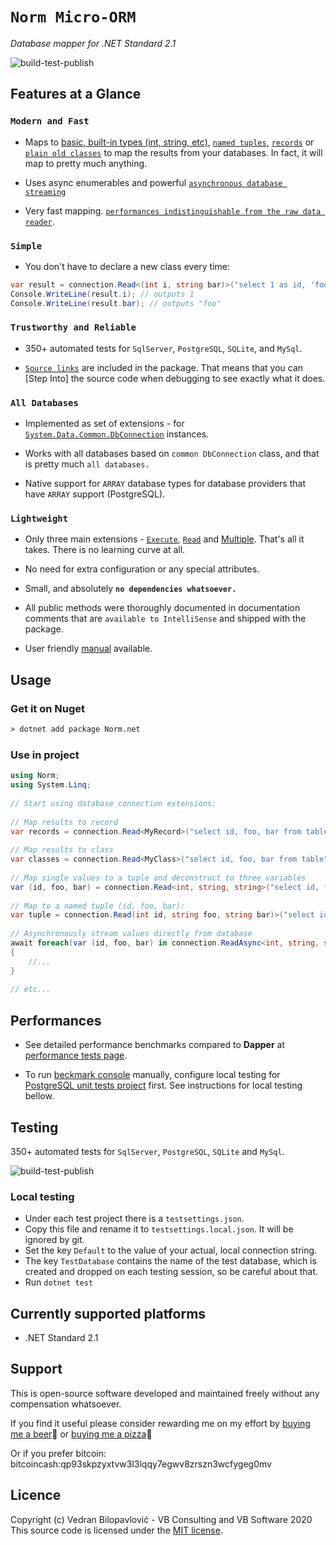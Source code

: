 # **`Norm Micro-ORM`**
 
_Database mapper for .NET Standard 2.1_
 
![build-test-publish](https://github.com/vb-consulting/Norm.net/workflows/build-test-publish/badge.svg)
 
## Features at a Glance
 
### `Modern and Fast`
 
- Maps to [basic, built-in types (int, string, etc)](https://github.com/vb-consulting/Norm.net/wiki/3.1.-Working-with-built-in-type-parameters), 
[`named tuples`](https://github.com/vb-consulting/Norm.net/wiki/3.3.-Working-with-tuple-type-parameters), 
[`records`](https://github.com/vb-consulting/Norm.net/wiki/3.2.-Working-with-class-and-record-type-parameters) or 
[`plain old classes`](https://github.com/vb-consulting/Norm.net/wiki/3.2.-Working-with-class-and-record-type-parameters) to map the results from your databases. In fact, it will map to pretty much anything.
 
- Uses async enumerables and powerful [`asynchronous database streaming`](https://github.com/vb-consulting/Norm.net/wiki/5.-Asynchronous-programming)
 
- Very fast mapping. [`performances indistinguishable from the raw data reader`](https://github.com/vb-consulting/Norm.net#performances).
 
### `Simple`
 
- You don't have to declare a new class every time:
 
```csharp
var result = connection.Read<(int i, string bar)>("select 1 as id, 'foo' as bar").First(); 
Console.WriteLine(result.i); // outputs 1 
Console.WriteLine(result.bar); // outputs "foo"
```
 
### `Trustworthy and Reliable`
 
- 350+ automated tests for `SqlServer`, `PostgreSQL`, `SQLite`, and `MySql`.
 
- [`Source links`](https://docs.microsoft.com/en-us/dotnet/standard/library-guidance/sourcelink) are included in the package. That means that you can [Step Into] the source code when debugging to see exactly what it does.
 
### `All Databases`
 
- Implemented as set of extensions - for  [`System.Data.Common.DbConnection`](https://docs.microsoft.com/en-us/dotnet/api/system.data.common.dbconnection?view=net-5.0) instances.
 
- Works with all databases based on `common DbConnection` class, and that is pretty much `all databases.`
 
- Native support for `ARRAY` database types for database providers that have `ARRAY` support (PostgreSQL).
 
### `Lightweight`
 
- Only three main extensions - [`Execute`](https://github.com/vb-consulting/Norm.net/wiki/2.1.-Execute(command,-params)-connection-extension), 
[`Read`](https://github.com/vb-consulting/Norm.net/wiki/2.2.-Read(command,-params)-connection-extensions) and [Multiple](https://github.com/vb-consulting/Norm.net/wiki/2.3.-Multiple(command,-params)-connection-extension). That's all it takes. There is no learning curve at all.
 
- No need for extra configuration or any special attributes.
 
- Small, and absolutely **`no dependencies whatsoever.`**
 
- All public methods were thoroughly documented in documentation comments that are `available to IntelliSense` and shipped with the package.
 
- User friendly [manual](https://github.com/vb-consulting/Norm.net/wiki) available.
 
## Usage
 
### Get it on Nuget
 
```txt
> dotnet add package Norm.net
```
 
### Use in project
 
```csharp
using Norm;
using System.Linq;
 
// Start using database connection extensions:
 
// Map results to record
var records = connection.Read<MyRecord>("select id, foo, bar from table");
 
// Map results to class
var classes = connection.Read<MyClass>("select id, foo, bar from table");
 
// Map single values to a tuple and deconstruct to three variables
var (id, foo, bar) = connection.Read<int, string, string>("select id, foo, bar from table").Single();
 
// Map to a named tuple (id, foo, bar):
var tuple = connection.Read(int id, string foo, string bar)>("select id, foo, bar from table").Single();
 
// Asynchronously stream values directly from database
await foreach(var (id, foo, bar) in connection.ReadAsync<int, string, string>("select id, foo, bar from table"))
{
    //...
}
 
// etc...
```
 
## Performances
 
- See detailed performance benchmarks compared to **Dapper** at [performance tests page](https://github.com/vb-consulting/Norm.net/blob/master/PERFOMANCE-TESTS.md).
 
- To run [beckmark console](https://github.com/vb-consulting/Norm.net/blob/master/BenchmarksConsole/Program.cs) manually, configure local testing for [PostgreSQL unit tests project](https://github.com/vb-consulting/Norm.net/tree/master/Tests/PostgreSqlUnitTests) first. See instructions for local testing bellow.
  
## Testing
 
350+ automated tests for `SqlServer`, `PostgreSQL`, `SQLite` and `MySql`.
 
![build-test-publish](https://github.com/vb-consulting/Norm.net/workflows/build-test-publish/badge.svg)
 
### Local testing
 
- Under each test project there is a `testsettings.json`. 
- Copy this file and rename it to `testsettings.local.json`. It will be ignored by git.
- Set the key `Default` to the value of your actual, local connection string.
- The key `TestDatabase` contains the name of the test database, which is created and dropped on each testing session, so be careful about that.
- Run `dotnet test`
 
## Currently supported platforms
 
- .NET Standard 2.1
 
## Support
 
This is open-source software developed and maintained freely without any compensation whatsoever.
 
If you find it useful please consider rewarding me on my effort by [buying me a beer](https://www.paypal.me/vbsoftware/5)🍻 or [buying me a pizza](https://www.paypal.me/vbsoftware/10)🍕
 
Or if you prefer bitcoin:
bitcoincash:qp93skpzyxtvw3l3lqqy7egwv8zrszn3wcfygeg0mv
 
## Licence
 
Copyright (c) Vedran Bilopavlović - VB Consulting and VB Software 2020
This source code is licensed under the [MIT license](https://github.com/vbilopav/NoOrm.Net/blob/master/LICENSE).
